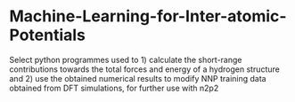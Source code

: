 # Machine-Learning-for-Inter-atomic-Potentials
Select python programmes used to 1) calculate the short-range contributions towards the total forces and energy of a hydrogen structure and 2) use the obtained numerical results to modify NNP training data obtained from DFT simulations, for further use with n2p2
